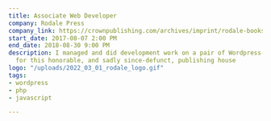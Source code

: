 ```yaml
---
title: Associate Web Developer
company: Rodale Press
company_link: https://crownpublishing.com/archives/imprint/rodale-books
start_date: 2017-08-07 2:00 PM
end_date: 2018-08-30 9:00 PM
description: I managed and did development work on a pair of Wordpress-based websites
  for this honorable, and sadly since-defunct, publishing house
logo: "/uploads/2022_03_01_rodale_logo.gif"
tags:
- wordpress
- php
- javascript

---
```

